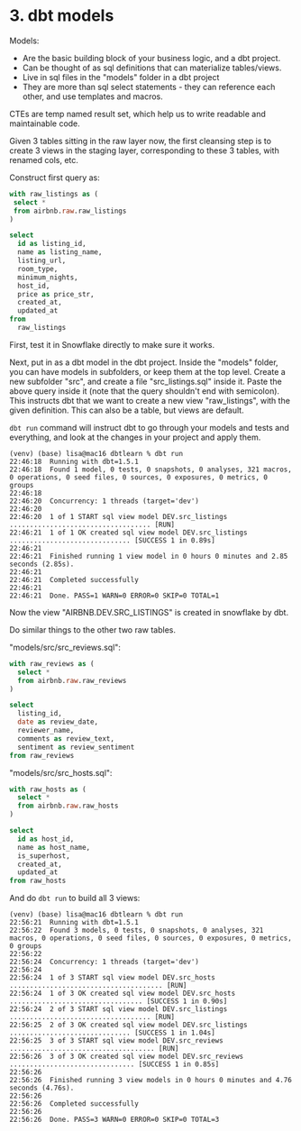 # 3. dbt models
Models: 
- Are the basic building block of your business logic, and a dbt project. 
- Can be thought of as sql definitions that can materialize tables/views. 
- Live in sql files in the "models" folder in a dbt project
- They are more than sql select statements - they can reference each other, and use templates and macros. 

CTEs are temp named result set, which help us to write readable and maintainable code. 

Given 3 tables sitting in the raw layer now, the first cleansing step is to create 3 views in the staging layer, corresponding to these 3 tables, with renamed cols, etc. 

Construct first query as:
```sql
with raw_listings as (
 select *
 from airbnb.raw.raw_listings
)

select
  id as listing_id,
  name as listing_name,
  listing_url,
  room_type,
  minimum_nights,
  host_id,
  price as price_str,
  created_at,
  updated_at
from
  raw_listings
```

First, test it in Snowflake directly to make sure it works. 

Next, put in as a dbt model in the dbt project. Inside the "models" folder, you can have models in subfolders, or keep them at the top level. Create a new subfolder "src", and create a file "src_listings.sql" inside it. Paste the above query inside it (note that the query shouldn't end with semicolon). This instructs dbt that we want to create a new view "raw_listings", with the given definition. This can also be a table, but views are default. 

`dbt run` command will instruct dbt to go through your models and tests and everything, and look at the changes in your project and apply them. 

```console
(venv) (base) lisa@mac16 dbtlearn % dbt run  
22:46:18  Running with dbt=1.5.1
22:46:18  Found 1 model, 0 tests, 0 snapshots, 0 analyses, 321 macros, 0 operations, 0 seed files, 0 sources, 0 exposures, 0 metrics, 0 groups
22:46:18  
22:46:20  Concurrency: 1 threads (target='dev')
22:46:20  
22:46:20  1 of 1 START sql view model DEV.src_listings ................................... [RUN]
22:46:21  1 of 1 OK created sql view model DEV.src_listings .............................. [SUCCESS 1 in 0.89s]
22:46:21  
22:46:21  Finished running 1 view model in 0 hours 0 minutes and 2.85 seconds (2.85s).
22:46:21  
22:46:21  Completed successfully
22:46:21  
22:46:21  Done. PASS=1 WARN=0 ERROR=0 SKIP=0 TOTAL=1
```

Now the view "AIRBNB.DEV.SRC_LISTINGS" is created in snowflake by dbt. 

Do similar things to the other two raw tables. 

"models/src/src_reviews.sql":
```sql
with raw_reviews as (
  select *
  from airbnb.raw.raw_reviews
)

select
  listing_id,
  date as review_date,
  reviewer_name,
  comments as review_text,
  sentiment as review_sentiment
from raw_reviews
```

"models/src/src_hosts.sql":
```sql
with raw_hosts as (
  select *
  from airbnb.raw.raw_hosts
)

select
  id as host_id,
  name as host_name,
  is_superhost,
  created_at,
  updated_at
from raw_hosts
```

And do `dbt run` to build all 3 views:
```console
(venv) (base) lisa@mac16 dbtlearn % dbt run
22:56:21  Running with dbt=1.5.1
22:56:22  Found 3 models, 0 tests, 0 snapshots, 0 analyses, 321 macros, 0 operations, 0 seed files, 0 sources, 0 exposures, 0 metrics, 0 groups
22:56:22  
22:56:24  Concurrency: 1 threads (target='dev')
22:56:24  
22:56:24  1 of 3 START sql view model DEV.src_hosts ...................................... [RUN]
22:56:24  1 of 3 OK created sql view model DEV.src_hosts ................................. [SUCCESS 1 in 0.90s]
22:56:24  2 of 3 START sql view model DEV.src_listings ................................... [RUN]
22:56:25  2 of 3 OK created sql view model DEV.src_listings .............................. [SUCCESS 1 in 1.04s]
22:56:25  3 of 3 START sql view model DEV.src_reviews .................................... [RUN]
22:56:26  3 of 3 OK created sql view model DEV.src_reviews ............................... [SUCCESS 1 in 0.85s]
22:56:26  
22:56:26  Finished running 3 view models in 0 hours 0 minutes and 4.76 seconds (4.76s).
22:56:26  
22:56:26  Completed successfully
22:56:26  
22:56:26  Done. PASS=3 WARN=0 ERROR=0 SKIP=0 TOTAL=3
```
